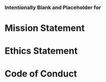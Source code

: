 ### Intentionally Blank and Placeholder for 
# Mission Statement
# Ethics Statement
# Code of Conduct
